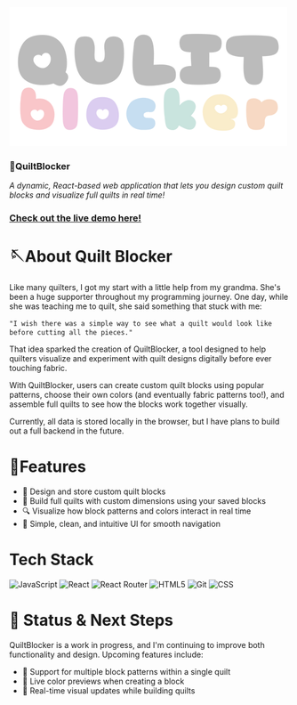 ![logo](logo.png)
### 🧵QuiltBlocker
*A dynamic, React-based web application that lets you design custom quilt blocks and visualize full quilts in real time!*

### [Check out the live demo here!](https://quiltblocker.taywayne.dev/)

# 🪡About Quilt Blocker
Like many quilters, I got my start with a little help from my grandma. She's been a huge supporter throughout my programming journey. One day, while she was teaching me to quilt, she said something that stuck with me:

    "I wish there was a simple way to see what a quilt would look like before cutting all the pieces."

That idea sparked the creation of QuiltBlocker, a tool designed to help quilters visualize and experiment with quilt designs digitally before ever touching fabric.

With QuiltBlocker, users can create custom quilt blocks using popular patterns, choose their own colors (and eventually fabric patterns too!), and assemble full quilts to see how the blocks work together visually.

Currently, all data is stored locally in the browser, but I have plans to build out a full backend in the future.

# 🧺Features
* 🎨 Design and store custom quilt blocks
* 🧩 Build full quilts with custom dimensions using your saved blocks
* 🔍 Visualize how block patterns and colors interact in real time
* 🧭 Simple, clean, and intuitive UI for smooth navigation

# Tech Stack
![JavaScript](https://img.shields.io/badge/javascript-%23323330.svg?style=flat-square&logo=javascript&logoColor=black&color=f9c6c9) ![React](https://img.shields.io/badge/react-%2320232a.svg?style=flat-square&logo=react&logoColor=black&color=f2c6de) ![React Router](https://img.shields.io/badge/React_Router-CA4245?style=flat-square&logo=react-router&logoColor=black&color=dbcdf0) ![HTML5](https://img.shields.io/badge/html5-%23E34F26.svg?style=flat-square&logo=html5&logoColor=black&color=c6def1) ![Git](https://img.shields.io/badge/git-%23F05033.svg?style=flat-square&logo=git&logoColor=black&color=c9e4de) ![CSS](https://img.shields.io/badge/CSS-%2320232a.svg?style=flat-square&logo=css3&logoColor=black&color=faedcb)

# 🚧 Status & Next Steps
QuiltBlocker is a work in progress, and I'm continuing to improve both functionality and design. Upcoming features include:
* 🧵 Support for multiple block patterns within a single quilt
* 🎨 Live color previews when creating a block
* 🧩 Real-time visual updates while building quilts

